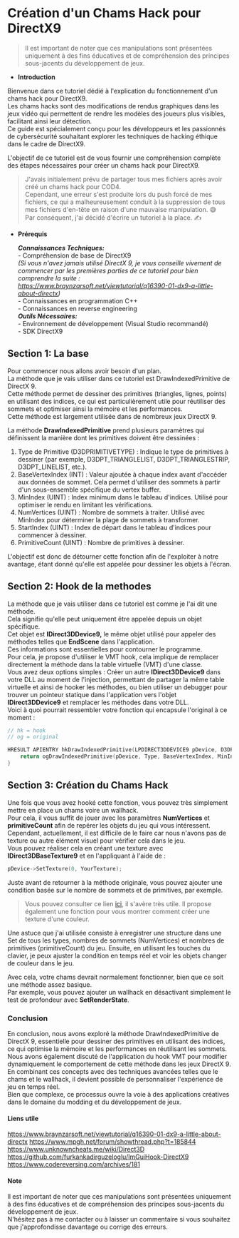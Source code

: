 # Création d'un Chams Hack pour DirectX9  
> Il est important de noter que ces manipulations sont présentées uniquement à des fins éducatives et de compréhension des principes sous-jacents du développement de jeux.
* **Introduction**

Bienvenue dans ce tutoriel dédié à l'explication du fonctionnement d'un chams hack pour DirectX9.  
Les chams hacks sont des modifications de rendus graphiques dans les jeux vidéo qui permettent de rendre les modèles des joueurs plus visibles, facilitant ainsi leur détection.  
Ce guide est spécialement conçu pour les développeurs et les passionnés de cybersécurité souhaitant explorer les techniques de hacking éthique dans le cadre de DirectX9.  

L'objectif de ce tutoriel est de vous fournir une compréhension complète des étapes nécessaires pour créer un chams hack pour DirectX9.  

> J'avais initialement prévu de partager tous mes fichiers après avoir créé un chams hack pour COD4.  
> Cependant, une erreur s'est produite lors du push forcé de mes fichiers, ce qui a malheureusement conduit à la suppression de tous mes fichiers d'en-tête en raison d'une mauvaise manipulation. 😅  
> Par conséquent, j'ai décidé d'écrire un tutoriel à la place. ✍️   

* **Prérequis**

    ***Connaissances Techniques:***  
        - Compréhension de base de DirectX9  
        *(Si vous n'avez jamais utilisé DirectX 9, je vous conseille vivement de commencer par les premières parties de ce tutoriel pour bien comprendre la suite  : https://www.braynzarsoft.net/viewtutorial/q16390-01-dx9-a-little-about-directx)*  
        - Connaissances en programmation C++  
        - Connaissances en reverse engineering  
    ***Outils Nécessaires:***  
        - Environnement de développement (Visual Studio recommandé)  
        - SDK DirectX9

## Section 1: La base
Pour commencer nous allons avoir besoin d'un plan.  
La méthode que je vais utiliser dans ce tutoriel est DrawIndexedPrimitive de DirectX 9.   
Cette méthode permet de dessiner des primitives (triangles, lignes, points) en utilisant des indices, ce qui est particulièrement utile pour réutiliser des sommets et optimiser ainsi la mémoire et les performances.   
Cette méthode est largement utilisée dans de nombreux jeux DirectX 9.   

La méthode **DrawIndexedPrimitive** prend plusieurs paramètres qui définissent la manière dont les primitives doivent être dessinées :

1. Type de Primitive (D3DPRIMITIVETYPE) : Indique le type de primitives à dessiner (par exemple, D3DPT_TRIANGLELIST, D3DPT_TRIANGLESTRIP, D3DPT_LINELIST, etc.).
2. BaseVertexIndex (INT) : Valeur ajoutée à chaque index avant d'accéder aux données de sommet. Cela permet d'utiliser des sommets à partir d'un sous-ensemble spécifique du vertex buffer.
3. MinIndex (UINT) : Index minimum dans le tableau d'indices. Utilisé pour optimiser le rendu en limitant les vérifications.
4. NumVertices (UINT) : Nombre de sommets à traiter. Utilisé avec MinIndex pour déterminer la plage de sommets à transformer.
5. StartIndex (UINT) : Index de départ dans le tableau d'indices pour commencer à dessiner.
6. PrimitiveCount (UINT) : Nombre de primitives à dessiner.

L'objectif est donc de détourner cette fonction afin de l'exploiter à notre avantage, étant donné qu'elle est appelée pour dessiner les objets à l'écran.  

## Section 2: Hook de la methodes
La méthode que je vais utiliser dans ce tutoriel est comme je l'ai dit une méthode.  
Cela signifie qu'elle peut uniquement être appelée depuis un objet spécifique.   
Cet objet est **IDirect3DDevice9,** le même objet utilisé pour appeler des méthodes telles que **EndScene** dans l'application.  
Ces informations sont essentielles pour contourner le programme.  
Pour cela, je propose d'utiliser le VMT hook, cela implique de remplacer directement la méthode dans la table virtuelle (VMT) d'une classe.  
Vous avez deux options simples : Créer un autre **IDirect3DDevice9** dans votre DLL au moment de l'injection, permettant de partager la même table virtuelle et ainsi de hooker les méthodes, ou bien utiliser un debugger pour trouver un pointeur statique dans l'application vers l'objet **IDirect3DDevice9** et remplacer les méthodes dans votre DLL.  
Voici à quoi pourrait ressembler votre fonction qui encapsule l'original à ce moment :
```cpp
// hk = hook
// og = original

HRESULT APIENTRY hkDrawIndexedPrimitive(LPDIRECT3DDEVICE9 pDevice, D3DPRIMITIVETYPE Type, INT BaseVertexIndex, UINT MinIndex, UINT NumVertices, UINT startIndex, UINT primitiveCount){
    return ogDrawIndexedPrimitive(pDevice, Type, BaseVertexIndex, MinIndex, NumVertices, startIndex, primitiveCount);
}
```

## Section 3: Création du Chams Hack
Une fois que vous avez hooké cette fonction, vous pouvez très simplement mettre en place un chams voire un wallhack.  
Pour cela, il vous suffit de jouer avec les paramètres **NumVertices** et **primitiveCount** afin de repérer les objets du jeu qui vous intéressent.  
Cependant, actuellement, il est difficile de le faire car nous n'avons pas de texture ou autre élément visuel pour vérifier cela dans le jeu.  
Vous pouvez réaliser cela en créant une texture avec **IDirect3DBaseTexture9** et en l'appliquant à l'aide de :
```cpp
pDevice->SetTexture(0, YourTexture);

```
Juste avant de retourner à la méthode originale, vous pouvez ajouter une condition basée sur le nombre de sommets et de primitives, par exemple.
> Vous pouvez consulter ce lien [ici](https://www.mpgh.net/forum/showthread.php?t=185844), il s'avère très utile. Il propose également une fonction pour vous montrer comment créer une texture d'une couleur.

Une astuce que j'ai utilisée consiste à enregistrer une structure dans une Set de tous les types, nombres de sommets (NumVertices) et nombres de primitives (primitiveCount) du jeu. Ensuite, en utilisant les touches du clavier, je peux ajuster la condition en temps réel et voir les objets changer de couleur dans le jeu.

Avec cela, votre chams devrait normalement fonctionner, bien que ce soit une méthode assez basique.  
Par exemple, vous pouvez ajouter un wallhack en désactivant simplement le test de profondeur avec **SetRenderState**.

### Conclusion
En conclusion, nous avons exploré la méthode DrawIndexedPrimitive de DirectX 9, essentielle pour dessiner des primitives en utilisant des indices, ce qui optimise la mémoire et les performances en réutilisant les sommets.  
Nous avons également discuté de l'application du hook VMT pour modifier dynamiquement le comportement de cette méthode dans les jeux DirectX 9.  
En combinant ces concepts avec des techniques avancées telles que le chams et le wallhack, il devient possible de personnaliser l'expérience de jeu en temps réel.  
Bien que complexe, ce processus ouvre la voie à des applications créatives dans le domaine du modding et du développement de jeux.

#### Liens utile
https://www.braynzarsoft.net/viewtutorial/q16390-01-dx9-a-little-about-directx
https://www.mpgh.net/forum/showthread.php?t=185844
https://www.unknowncheats.me/wiki/Direct3D
https://github.com/furkankadirguzeloglu/ImGuiHook-DirectX9
https://www.codereversing.com/archives/181

#### Note
Il est important de noter que ces manipulations sont présentées uniquement à des fins éducatives et de compréhension des principes sous-jacents du développement de jeux.  
N'hésitez pas à me contacter ou à laisser un commentaire si vous souhaitez que j'approfondisse davantage ou corrige des erreurs.

